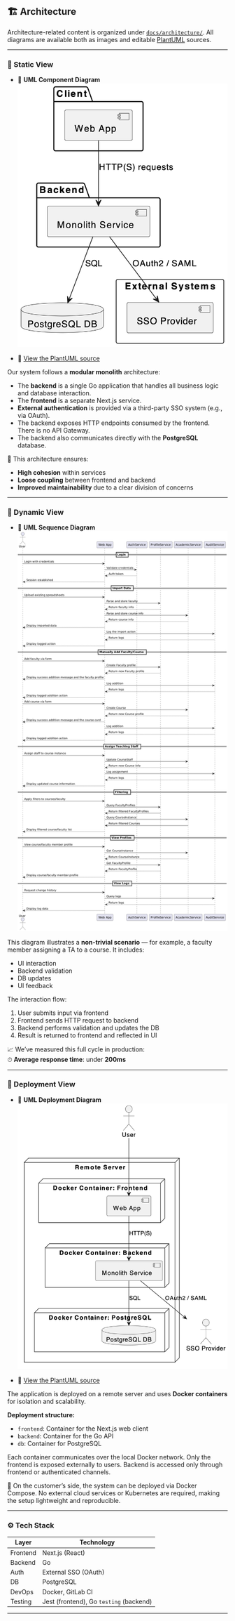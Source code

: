 ## 🏗 Architecture

Architecture-related content is organized under [`docs/architecture/`](docs/architecture/). All diagrams are available both as images and editable [PlantUML](https://plantuml.com/) sources.

---

### 🧱 Static View

- 📌 **UML Component Diagram**  
  ![Static View Diagram](docs/architecture/static-view/ComponentUML.png)

- 📝 [View the PlantUML source](docs/architecture/static-view/StaticView.puml)

Our system follows a **modular monolith** architecture:

- The **backend** is a single Go application that handles all business logic and database interaction.
- The **frontend** is a separate Next.js service.
- **External authentication** is provided via a third-party SSO system (e.g., via OAuth).
- The backend exposes HTTP endpoints consumed by the frontend. There is no API Gateway.
- The backend also communicates directly with the **PostgreSQL** database.

🔁 This architecture ensures:
- **High cohesion** within services
- **Loose coupling** between frontend and backend
- **Improved maintainability** due to a clear division of concerns

---

### 🔄 Dynamic View

- 📌 **UML Sequence Diagram**  
  ![Dynamic View Diagram](docs/architecture/dynamic-view/DynamicView_SequenceDiagram.png)

This diagram illustrates a **non-trivial scenario** — for example, a faculty member assigning a TA to a course. It includes:

- UI interaction
- Backend validation
- DB updates
- UI feedback

The interaction flow:
1. User submits input via frontend
2. Frontend sends HTTP request to backend
3. Backend performs validation and updates the DB
4. Result is returned to frontend and reflected in UI

📈 We’ve measured this full cycle in production:  
⏱ **Average response time**: under **200ms**

---

### 🚀 Deployment View

- 📌 **UML Deployment Diagram**  
  ![Deployment View Diagram](docs/architecture/deployment-view/DeploymentUML.png)

- 📝 [View the PlantUML source](docs/architecture/deployment-view/DeploymentUML.puml)

The application is deployed on a remote server and uses **Docker containers** for isolation and scalability.

**Deployment structure:**
- `frontend`: Container for the Next.js web client
- `backend`: Container for the Go API
- `db`: Container for PostgreSQL

Each container communicates over the local Docker network. Only the frontend is exposed externally to users. Backend is accessed only through frontend or authenticated channels.

🧳 On the customer’s side, the system can be deployed via Docker Compose. No external cloud services or Kubernetes are required, making the setup lightweight and reproducible.

---

### ⚙️ Tech Stack

| Layer        | Technology            |
|--------------|------------------------|
| Frontend     | Next.js (React)        |
| Backend      | Go                     |
| Auth         | External SSO (OAuth)   |
| DB           | PostgreSQL             |
| DevOps       | Docker, GitLab CI      |
| Testing      | Jest (frontend), Go `testing` (backend) |

---